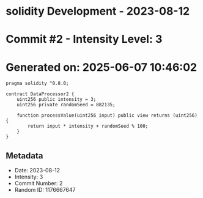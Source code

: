 ﻿# solidity Development - 2023-08-12
# Commit #2 - Intensity Level: 3
# Generated on: 2025-06-07 10:46:02
```solidity
pragma solidity ^0.8.0;

contract DataProcessor2 {
    uint256 public intensity = 3;
    uint256 private randomSeed = 882135;

    function processValue(uint256 input) public view returns (uint256) {
        return input * intensity + randomSeed % 100;
    }
}
```
## Metadata
- Date: 2023-08-12
- Intensity: 3
- Commit Number: 2
- Random ID: 1176667647
